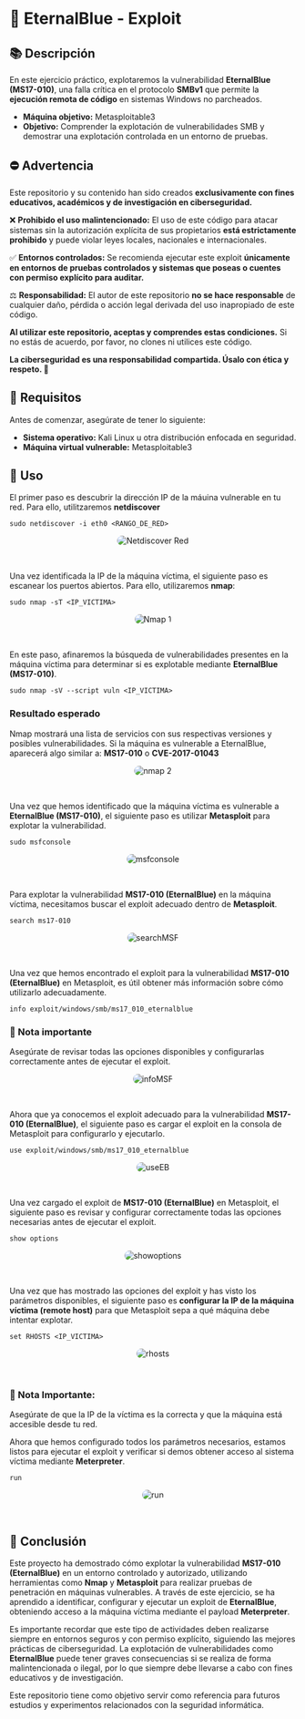 
# 🚀 EternalBlue - Exploit 



## 📚 Descripción
En este ejercicio práctico, explotaremos la vulnerabilidad **EternalBlue (MS17-010)**, una falla crítica en el protocolo **SMBv1** que permite la **ejecución remota de código** en sistemas Windows no parcheados.  

- **Máquina objetivo:** Metasploitable3
- **Objetivo:** Comprender la explotación de vulnerabilidades SMB y demostrar una explotación controlada en un entorno de pruebas.  


## ⛔ Advertencia
Este repositorio y su contenido han sido creados **exclusivamente con fines educativos, académicos y de investigación en ciberseguridad.**

❌ **Prohibido el uso malintencionado:** El uso de este código para atacar sistemas sin la autorización explícita de sus propietarios **está estrictamente prohibido** y puede violar leyes locales, nacionales e internacionales.

✅ **Entornos controlados:** Se recomienda ejecutar este exploit **únicamente en entornos de pruebas controlados y sistemas que poseas o cuentes con permiso explícito para auditar.**

⚖️ **Responsabilidad:** El autor de este repositorio **no se hace responsable** de cualquier daño, pérdida o acción legal derivada del uso inapropiado de este código.

**Al utilizar este repositorio, aceptas y comprendes estas condiciones.** Si no estás de acuerdo, por favor, no clones ni utilices este código.

**La ciberseguridad es una responsabilidad compartida. Úsalo con ética y respeto. 🚀**

## 🔨 Requisitos
Antes de comenzar, asegúrate de tener lo siguiente:
- **Sistema operativo:** Kali Linux u otra distribución enfocada en seguridad.
- **Máquina virtual vulnerable:** Metasploitable3


## 🎯 Uso
El primer paso es descubrir la dirección IP de la máuina vulnerable en tu red. Para ello, utilitzaremos **netdiscover**

````terminal
sudo netdiscover -i eth0 <RANGO_DE_RED>
````
<p align="center">
  <img src="https://github.com/ElChe1/Explotation-Lab/blob/main/EternalBlue-Exploit/media/img/netdiscover_1.png" alt="Netdiscover Red" style="border-radius: 10px;">
</p>

<br>


Una vez identificada la IP de la máquina víctima, el siguiente paso es escanear los puertos abiertos.
Para ello, utilizaremos **nmap**:

````terminal
sudo nmap -sT <IP_VICTIMA>
````

<p align="center">
  <img src="https://github.com/ElChe1/Explotation-Lab/blob/main/EternalBlue-Exploit/media/img/nmap_1.png" alt="Nmap 1" style="border-radius: 10px;">
</p>

<br>

En este paso, afinaremos la búsqueda de vulnerabilidades presentes en la máquina víctima para determinar si es explotable mediante **EternalBlue (MS17-010)**.

````terminal
sudo nmap -sV --script vuln <IP_VICTIMA>
````

### Resultado esperado 
Nmap mostrará una lista de servicios con sus respectivas versiones y posibles vulnerabilidades.
Si la máquina es vulnerable a EternalBlue, aparecerá algo similar a: **MS17-010** o **CVE-2017-01043**

<p align="center">
  <img src="https://github.com/ElChe1/Explotation-Lab/blob/main/EternalBlue-Exploit/media/img/nmap_2.png" alt="nmap 2" style="border-radius: 10px;">
</p>

<br>

Una vez que hemos identificado que la máquina víctima es vulnerable a **EternalBlue (MS17-010)**, el siguiente paso es utilizar **Metasploit** para explotar la vulnerabilidad.

````terminal
sudo msfconsole
````
<p align="center">
  <img src="https://github.com/ElChe1/Explotation-Lab/blob/main/EternalBlue-Exploit/media/img/msfconsole.png" alt="msfconsole" style="border-radius: 10px;">
</p>

<br>

Para explotar la vulnerabilidad **MS17-010 (EternalBlue)** en la máquina víctima, necesitamos buscar el exploit adecuado dentro de **Metasploit**.

````terminal
search ms17-010
````

<p align="center">
  <img src="https://github.com/ElChe1/Explotation-Lab/blob/main/EternalBlue-Exploit/media/img/searchMSF.png" alt="searchMSF" style="border-radius: 10px;">
</p>

<br>

Una vez que hemos encontrado el exploit para la vulnerabilidad **MS17-010 (EternalBlue)** en Metasploit, es útil obtener más información sobre cómo utilizarlo adecuadamente.

````terminal
info exploit/windows/smb/ms17_010_eternalblue
````
### 📃 Nota importante
Asegúrate de revisar todas las opciones disponibles y configurarlas correctamente antes de ejecutar el exploit.

<p align="center">
  <img src="https://raw.githubusercontent.com/ElChe1/EternalBlue-Exploit/media/img/infoMSF.png" alt="infoMSF" style="border-radius: 10px;">
</p>

<br>

Ahora que ya conocemos el exploit adecuado para la vulnerabilidad **MS17-010 (EternalBlue)**, el siguiente paso es cargar el exploit en la consola de Metasploit para configurarlo y ejecutarlo.

````terminal
use exploit/windows/smb/ms17_010_eternalblue
````

<p align="center">
  <img src="https://raw.githubusercontent.com/ElChe1/EternalBlue-Exploit/media/img/useEB.png" alt="useEB" style="border-radius: 10px;">
</p>

<br>

Una vez cargado el exploit de **MS17-010 (EternalBlue)** en Metasploit, el siguiente paso es revisar y configurar correctamente todas las opciones necesarias antes de ejecutar el exploit.

````terminal
show options
````

<p align="center">
  <img src="https://raw.githubusercontent.com/ElChe1/EternalBlue-Exploit/media/img/showoptions.png" alt="showoptions" style="border-radius: 10px;">
</p>

<br>

Una vez que has mostrado las opciones del exploit y has visto los parámetros disponibles, el siguiente paso es **configurar la IP de la máquina víctima (remote host)** para que Metasploit sepa a qué máquina debe intentar explotar.

````terminal
set RHOSTS <IP_VICTIMA>
````
<p align="center">
  <img src="https://raw.githubusercontent.com/ElChe1/EternalBlue-Exploit/media/img/rhosts.png" alt="rhosts" style="border-radius: 10px;">
</p>

<br>

### 📃 Nota Importante:
Asegúrate de que la IP de la víctima es la correcta y que la máquina está accesible desde tu red.

Ahora que hemos configurado todos los parámetros necesarios, estamos listos para ejecutar el exploit y verificar si demos obtener acceso al sistema víctima mediante **Meterpreter**.

````terminal
run
````
<p align="center">
  <img src="https://raw.githubusercontent.com/ElChe1/EternalBlue-Exploit/media/img/run.png" alt="run" style="border-radius: 10px;">
</p>

<br>

## 📕 Conclusión
Este proyecto ha demostrado cómo explotar la vulnerabilidad **MS17-010 (EternalBlue)** en un entorno controlado y autorizado, utilizando herramientas como **Nmap** y **Metasploit** para realizar pruebas de penetración en máquinas vulnerables. A través de este ejercicio, se ha aprendido a identificar, configurar y ejecutar un exploit de **EternalBlue**, obteniendo acceso a la máquina víctima mediante el payload **Meterpreter**.

Es importante recordar que este tipo de actividades deben realizarse siempre en entornos seguros y con permiso explícito, siguiendo las mejores prácticas de ciberseguridad. La explotación de vulnerabilidades como **EternalBlue** puede tener graves consecuencias si se realiza de forma malintencionada o ilegal, por lo que siempre debe llevarse a cabo con fines educativos y de investigación.

Este repositorio tiene como objetivo servir como referencia para futuros estudios y experimentos relacionados con la seguridad informática.

